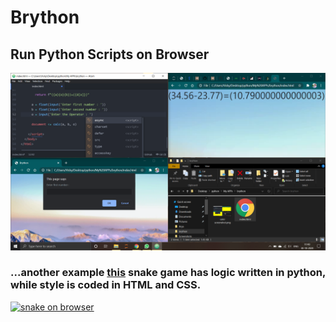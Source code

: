 # Brython
## Run Python Scripts on Browser

[![brython calci.html](https://github.com/imvickykumar999/Brython/blob/master/calci%20screenshot.png?raw=true)](https://github.com/imvickykumar999/Brython/blob/master/calculator.html)

### ...another example [this](https://imvickykumar999.github.io/Chrome-Extension/Brython%20Snake/snake.html) snake game has logic written in python, while style is coded in HTML and CSS.

[![snake on browser](https://github.com/imvickykumar999/Brython/blob/master/2020-09-01%20(1).png)](https://imvickykumar999.github.io/Chrome-Extension/Brython%20Snake/snake.html)
